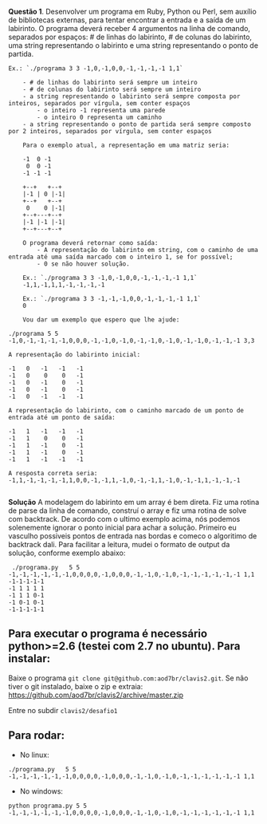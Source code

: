 
**Questão 1**. Desenvolver um programa em Ruby, Python ou Perl, sem auxílio de bibliotecas externas, para tentar encontrar a entrada e a saída de um labirinto. O programa deverá receber 4 argumentos na linha de comando, separados por espaços: # de linhas do labirinto, # de colunas do labirinto, uma string representando o labirinto e uma string representando o ponto de partida.
```
Ex.: `./programa 3 3 -1,0,-1,0,0,-1,-1,-1,-1 1,1`

    - # de linhas do labirinto será sempre um inteiro
    - # de colunas do labirinto será sempre um inteiro
    - a string representando o labirinto será sempre composta por inteiros, separados por vírgula, sem conter espaços
        - o inteiro -1 representa uma parede
        - o inteiro 0 representa um caminho
    - a string representando o ponto de partida será sempre composto por 2 inteiros, separados por vírgula, sem conter espaços

    Para o exemplo atual, a representação em uma matriz seria:

    -1  0 -1
     0  0 -1
    -1 -1 -1

    +--+   +--+
    |-1 | 0 |-1|
    +--+   +--+
     0    0 |-1|
    +--+---+--+
    |-1 |-1 |-1|
    +--+---+--+

    O programa deverá retornar como saída:
        - A representação do labirinto em string, com o caminho de uma entrada até uma saída marcado com o inteiro 1, se for possível;
        - 0 se não houver solução.

    Ex.: `./programa 3 3 -1,0,-1,0,0,-1,-1,-1,-1 1,1`
    -1,1,-1,1,1,-1,-1,-1,-1

    Ex.: `./programa 3 3 -1,-1,-1,0,0,-1,-1,-1,-1 1,1`
    0
    
    Vou dar um exemplo que espero que lhe ajude:

./programa 5 5 -1,0,-1,-1,-1,-1,0,0,0,-1,-1,0,-1,0,-1,-1,0,-1,0,-1,-1,0,-1,-1,-1 3,3

A representação do labirinto inicial:

-1   0   -1   -1   -1
-1   0    0    0   -1
-1   0   -1    0   -1
-1   0   -1    0   -1
-1   0   -1   -1   -1

A representação do labirinto, com o caminho marcado de um ponto de entrada até um ponto de saída:

-1   1   -1   -1   -1
-1   1    0    0   -1
-1   1   -1    0   -1
-1   1   -1    0   -1
-1   1   -1   -1   -1

A resposta correta seria: -1,1,-1,-1,-1,-1,1,0,0,-1,-1,1,-1,0,-1,-1,1,-1,0,-1,-1,1,-1,-1,-1
    
```

**Solução**
A modelagem do labirinto em um array é bem direta. Fiz uma rotina de parse da linha de comando, construí o array e fiz uma rotina de solve com backtrack. 
De acordo com o ultimo exemplo acima, nós podemos solenemente ignorar o ponto inicial para achar a solução. Primeiro eu vasculho possiveis pontos de entrada nas bordas e comeco o algoritimo de backtrack dali.
Para facilitar a leitura, mudei o formato de output da solução, conforme exemplo abaixo:

```
 ./programa.py   5 5 -1,-1,-1,-1,-1,-1,0,0,0,0,-1,0,0,0,-1,-1,0,-1,0,-1,-1,-1,-1,-1,-1 1,1
-1-1-1-1-1
-1 1 1 1 1
-1 1 1 0-1
-1 0-1 0-1
-1-1-1-1-1
```
Para executar o programa é necessário python>=2.6 (testei com 2.7 no ubuntu). 
Para instalar:
--------------

Baixe o programa `git clone git@github.com:aod7br/clavis2.git`.
Se não tiver o git instalado, baixe o zip e extraia: https://github.com/aod7br/clavis2/archive/master.zip

Entre no subdir `clavis2/desafio1`

Para rodar:
-----------

* No linux:

`./programa.py   5 5 -1,-1,-1,-1,-1,-1,0,0,0,0,-1,0,0,0,-1,-1,0,-1,0,-1,-1,-1,-1,-1,-1 1,1`

* No windows:

`python programa.py 5 5 -1,-1,-1,-1,-1,-1,0,0,0,0,-1,0,0,0,-1,-1,0,-1,0,-1,-1,-1,-1,-1,-1 1,1`
